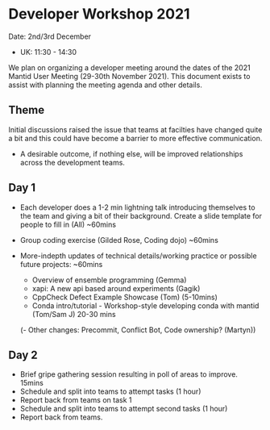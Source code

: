 # Developer Workshop 2021

Date: 2nd/3rd December
- UK: 11:30 - 14:30

We plan on organizing a developer meeting around the dates of the 2021
Mantid User Meeting (29-30th November 2021).
This document exists to assist with planning the meeting agenda
and other details.

## Theme

Initial discussions raised the issue that teams at facilties have changed quite
a bit and this could have become a barrier to more effective communication.

- A desirable outcome, if nothing else, will be improved relationships across
  the development teams.

## Day 1

- Each developer does a 1-2 min lightning talk introducing themselves to the team and giving
  a bit of their background. Create a slide template for people to fill in (All) ~60mins
- Group coding exercise (Gilded Rose, Coding dojo) ~60mins
- More-indepth updates of technical details/working practice or possible future projects: ~60mins
  - Overview of ensemble programming (Gemma)
  - xapi: A new api based around experiments (Gagik)
  - CppCheck Defect Example Showcase (Tom) (5-10mins)
  - Conda intro/tutorial - Workshop-style developing conda with mantid (Tom/Sam J) 20-30 mins

  (- Other changes: Precommit, Conflict Bot, Code ownership? (Martyn))


## Day 2

- Brief gripe gathering session resulting in poll of areas to improve. 15mins
- Schedule and split into teams to attempt tasks (1 hour)
- Report back from teams on task 1
- Schedule and split into teams to attempt second tasks (1 hour)
- Report back from teams.
